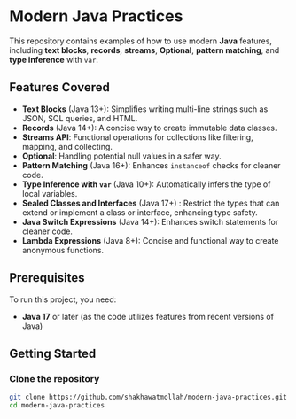 # Modern Java Practices

This repository contains examples of how to use modern **Java** features, including **text blocks**, **records**, **streams**, **Optional**, **pattern matching**, and **type inference** with `var`.

## Features Covered
- **Text Blocks** (Java 13+): Simplifies writing multi-line strings such as JSON, SQL queries, and HTML.
- **Records** (Java 14+): A concise way to create immutable data classes.
- **Streams API**: Functional operations for collections like filtering, mapping, and collecting.
- **Optional**: Handling potential null values in a safer way.
- **Pattern Matching** (Java 16+): Enhances `instanceof` checks for cleaner code.
- **Type Inference with `var`** (Java 10+): Automatically infers the type of local variables.
- **Sealed Classes and Interfaces** (Java 17+) : Restrict the types that can extend or implement a class or interface, enhancing type safety.
- **Java Switch Expressions** (Java 14+): Enhances switch statements for cleaner code.
- **Lambda Expressions** (Java 8+): Concise and functional way to create anonymous functions.

## Prerequisites
To run this project, you need:
- **Java 17** or later (as the code utilizes features from recent versions of Java)

## Getting Started

### Clone the repository
```bash
git clone https://github.com/shakhawatmollah/modern-java-practices.git
cd modern-java-practices
```

